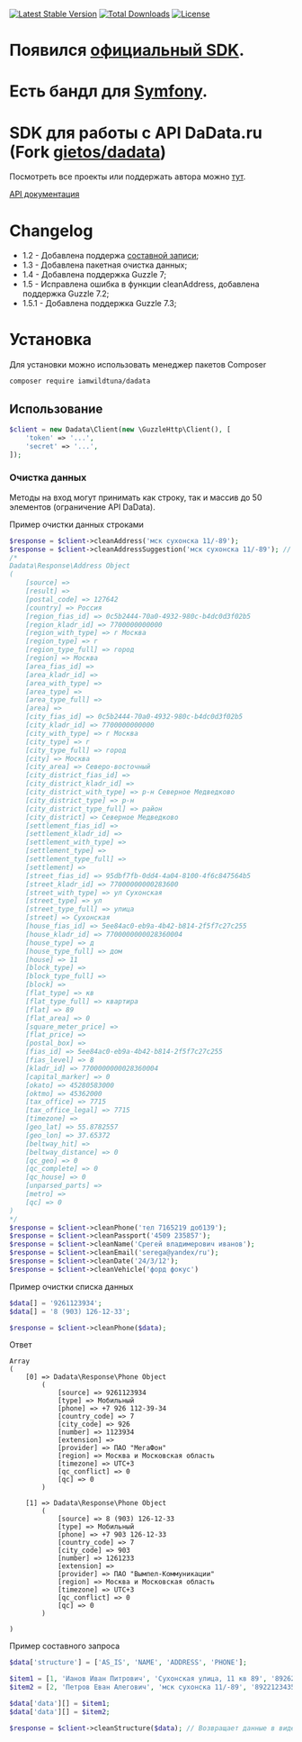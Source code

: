 [![Latest Stable Version](https://poser.pugx.org/iamwildtuna/dadata/v/stable)](https://packagist.org/packages/iamwildtuna/dadata)
[![Total Downloads](https://poser.pugx.org/iamwildtuna/dadata/downloads)](https://packagist.org/packages/iamwildtuna/dadata)
[![License](https://poser.pugx.org/iamwildtuna/dadata/license)](https://packagist.org/packages/iamwildtuna/dadata)

# Появился [официальный SDK](https://github.com/hflabs/dadata-php).   
# Есть бандл для [Symfony](https://github.com/Velhron/dadata-bundle).    

SDK для работы с API DaData.ru (Fork [gietos/dadata](https://github.com/gietos/dadata))
=================  
Посмотреть все проекты или поддержать автора можно [тут](https://lapay.group/opensource).  

[API документация](https://dadata.ru/api/clean/)

<a name="links"><h1>Changelog</h1></a>

- 1.2 - Добавлена поддержа [составной записи](https://dadata.ru/api/clean/#request-record);  
- 1.3 - Добавлена пакетная очистка данных;    
- 1.4 - Добавлена поддержка Guzzle 7;  
- 1.5 - Исправлена ошибка в функции cleanAddress, добавлена поддержка Guzzle 7.2;
- 1.5.1 - Добавлена поддержка Guzzle 7.3;

# Установка  
Для установки можно использовать менеджер пакетов Composer

    composer require iamwildtuna/dadata

## Использование



``` php
$client = new Dadata\Client(new \GuzzleHttp\Client(), [
    'token' => '...',
    'secret' => '...',
]);
```

### Очистка данных

Методы на вход могут принимать как строку, так и массив до 50 элементов (ограничение API DaData).  

Пример очистки данных строками
``` php
$response = $client->cleanAddress('мск сухонска 11/-89');
$response = $client->cleanAddressSuggestion('мск сухонска 11/-89'); // Очистка адреса через API подсказок
/*
Dadata\Response\Address Object
(
    [source] =>
    [result] =>
    [postal_code] => 127642
    [country] => Россия
    [region_fias_id] => 0c5b2444-70a0-4932-980c-b4dc0d3f02b5
    [region_kladr_id] => 7700000000000
    [region_with_type] => г Москва
    [region_type] => г
    [region_type_full] => город
    [region] => Москва
    [area_fias_id] =>
    [area_kladr_id] =>
    [area_with_type] =>
    [area_type] =>
    [area_type_full] =>
    [area] =>
    [city_fias_id] => 0c5b2444-70a0-4932-980c-b4dc0d3f02b5
    [city_kladr_id] => 7700000000000
    [city_with_type] => г Москва
    [city_type] => г
    [city_type_full] => город
    [city] => Москва
    [city_area] => Северо-восточный
    [city_district_fias_id] =>
    [city_district_kladr_id] =>
    [city_district_with_type] => р-н Северное Медведково
    [city_district_type] => р-н
    [city_district_type_full] => район
    [city_district] => Северное Медведково
    [settlement_fias_id] =>
    [settlement_kladr_id] =>
    [settlement_with_type] =>
    [settlement_type] =>
    [settlement_type_full] =>
    [settlement] =>
    [street_fias_id] => 95dbf7fb-0dd4-4a04-8100-4f6c847564b5
    [street_kladr_id] => 77000000000283600
    [street_with_type] => ул Сухонская
    [street_type] => ул
    [street_type_full] => улица
    [street] => Сухонская
    [house_fias_id] => 5ee84ac0-eb9a-4b42-b814-2f5f7c27c255
    [house_kladr_id] => 7700000000028360004
    [house_type] => д
    [house_type_full] => дом
    [house] => 11
    [block_type] =>
    [block_type_full] =>
    [block] =>
    [flat_type] => кв
    [flat_type_full] => квартира
    [flat] => 89
    [flat_area] => 0
    [square_meter_price] =>
    [flat_price] =>
    [postal_box] =>
    [fias_id] => 5ee84ac0-eb9a-4b42-b814-2f5f7c27c255
    [fias_level] => 8
    [kladr_id] => 7700000000028360004
    [capital_marker] => 0
    [okato] => 45280583000
    [oktmo] => 45362000
    [tax_office] => 7715
    [tax_office_legal] => 7715
    [timezone] =>
    [geo_lat] => 55.8782557
    [geo_lon] => 37.65372
    [beltway_hit] =>
    [beltway_distance] => 0
    [qc_geo] => 0
    [qc_complete] => 0
    [qc_house] => 0
    [unparsed_parts] =>
    [metro] =>
    [qc] => 0
)
*/
$response = $client->cleanPhone('тел 7165219 доб139');
$response = $client->cleanPassport('4509 235857');
$response = $client->cleanName('Срегей владимерович иванов');
$response = $client->cleanEmail('serega@yandex/ru');
$response = $client->cleanDate('24/3/12');
$response = $client->cleanVehicle('форд фокус')
```

Пример очистки списка данных
``` php
$data[] = '9261123934';
$data[] = '8 (903) 126-12-33';

$response = $client->cleanPhone($data);
```

Ответ
```
Array
(
    [0] => Dadata\Response\Phone Object
        (
            [source] => 9261123934
            [type] => Мобильный
            [phone] => +7 926 112-39-34
            [country_code] => 7
            [city_code] => 926
            [number] => 1123934
            [extension] => 
            [provider] => ПАО "МегаФон"
            [region] => Москва и Московская область
            [timezone] => UTC+3
            [qc_conflict] => 0
            [qc] => 0
        )

    [1] => Dadata\Response\Phone Object
        (
            [source] => 8 (903) 126-12-33
            [type] => Мобильный
            [phone] => +7 903 126-12-33
            [country_code] => 7
            [city_code] => 903
            [number] => 1261233
            [extension] => 
            [provider] => ПАО "Вымпел-Коммуникации"
            [region] => Москва и Московская область
            [timezone] => UTC+3
            [qc_conflict] => 0
            [qc] => 0
        )

)
```

Пример составного запроса
``` php
$data['structure'] = ['AS_IS', 'NAME', 'ADDRESS', 'PHONE'];

$item1 = [1, 'Ианов Иван Питрович', 'Сухонская улица, 11 кв 89', '89262223344'];
$item2 = [2, 'Петров Еван Алегович', 'мск сухонска 11/-89', '89221234356'];

$data['data'][] = $item1;
$data['data'][] = $item2;

$response = $client->cleanStructure($data); // Возвращает данные в виде ассоциативного массива
```
